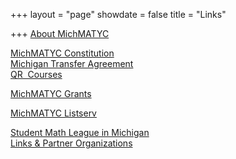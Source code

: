 +++
layout = "page"
showdate = false
title = "Links"

+++
[About MichMATYC](http://www.michmatyc.org/About.html)

[MichMATYC Constitution  
](http://www.michmatyc.org/Constitution.html)[Michigan Transfer Agreement  
](https://www.macrao.org/Publications/MTA.asp)[QR  Courses](http://www.michmatyc.org/QRCourses.html)

[MichMATYC Grants](https://docs.google.com/a/swmich.edu/forms/d/1vch8Bp80naTAcFQe6NPceMnXV4IbQ9W8ttkZ5YK74Y4/viewform "Home")

[MichMATYC Listserv](http://www.michmatyc.org/MichMATY_Listserv.html)

[Student Math League in Michigan  
](http://www.michmatyc.org/Student%20Math%20League.html)[Links & Partner Organizations](http://www.michmatyc.org/links.html "Link")